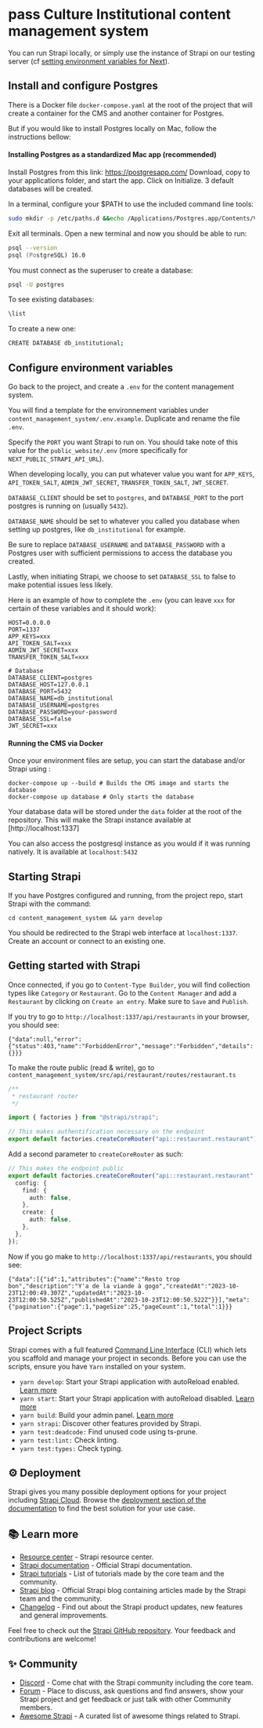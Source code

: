 # pass Culture Institutional content management system

You can run Strapi locally, or simply use the instance of Strapi on our testing server (cf [setting environment variables for Next](../public_website/README.md#configure-environment-variables)).

## Install and configure Postgres

There is a Docker file `docker-compose.yaml` at the root of the project that will create a container for the CMS and another container for Postgres.

But if you would like to install Postgres locally on Mac, follow the instructions bellow:

#### Installing Postgres as a standardized Mac app (recommended)

Install Postgres from this link:
https://postgresapp.com/
Download, copy to your applications folder, and start the app.
Click on Initialize.
3 default databases will be created.

In a terminal, configure your $PATH to use the included command line tools:

```zsh
sudo mkdir -p /etc/paths.d &&echo /Applications/Postgres.app/Contents/Versions/latest/bin | sudo tee /etc/paths.d/postgresapp
```

Exit all terminals. Open a new terminal and now you should be able to run:

```zsh
psql --version
psql (PostgreSQL) 16.0
```

You must connect as the superuser to create a database:

```bash
psql -U postgres
```

To see existing databases:

```bash
\list
```

To create a new one:

```bash
CREATE DATABASE db_institutional;
```

## Configure environment variables

Go back to the project, and create a `.env` for the content management system.

You will find a template for the environnement variables under `content_management_system/.env.example`. Duplicate and rename the file `.env`.

Specify the `PORT` you want Strapi to run on. You should take note of this value for the `public_website/.env` (more specifically for `NEXT_PUBLIC_STRAPI_API_URL`).

When developing locally, you can put whatever value you want for `APP_KEYS`, `API_TOKEN_SALT`, `ADMIN_JWT_SECRET`, `TRANSFER_TOKEN_SALT`, `JWT_SECRET`.

`DATABASE_CLIENT` should be set to `postgres`, and `DATABASE_PORT` to the port postgres is running on (usually `5432`).

`DATABASE_NAME` should be set to whatever you called you database when setting up postgres, like `db_institutional` for example.

Be sure to replace `DATABASE_USERNAME` and `DATABASE_PASSWORD` with a Postgres user with sufficient permissions to access the database you created.

Lastly, when initiating Strapi, we choose to set `DATABASE_SSL` to false to make potential issues less likely.

Here is an example of how to complete the `.env` (you can leave `xxx` for certain of these variables and it should work):

```
HOST=0.0.0.0
PORT=1337
APP_KEYS=xxx
API_TOKEN_SALT=xxx
ADMIN_JWT_SECRET=xxx
TRANSFER_TOKEN_SALT=xxx

# Database
DATABASE_CLIENT=postgres
DATABASE_HOST=127.0.0.1
DATABASE_PORT=5432
DATABASE_NAME=db_institutional
DATABASE_USERNAME=postgres
DATABASE_PASSWORD=your-password
DATABASE_SSL=false
JWT_SECRET=xxx
```

#### Running the CMS via Docker

Once your environment files are setup, you can start the database and/or Strapi using :

```
docker-compose up --build # Builds the CMS image and starts the database
docker-compose up database # Only starts the database
```

Your database data will be stored under the `data` folder at the root of the repository.
This will make the Strapi instance available at [http://localhost:1337]

You can also access the postgresql instance as you would if it was running natively. It is available at `localhost:5432`

## Starting Strapi

If you have Postgres configured and running, from the project repo, start Strapi with the command:

```
cd content_management_system && yarn develop
```

You should be redirected to the Strapi web interface at `localhost:1337`.
Create an account or connect to an existing one.

## Getting started with Strapi

Once connected, if you go to `Content-Type Builder`, you will find collection types like `Category` or `Restaurant`.
Go to the `Content Manager` and add a `Restaurant` by clicking on `Create an entry`.
Make sure to `Save` and `Publish`.

If you try to go to `http://localhost:1337/api/restaurants` in your browser, you should see:

```
{"data":null,"error":{"status":403,"name":"ForbiddenError","message":"Forbidden","details":{}}}
```

To make the route public (read & write), go to `content_management_system/src/api/restaurant/routes/restaurant.ts`

```ts
/**
 * restaurant router
 */

import { factories } from "@strapi/strapi";

// This makes authentification necessary on the endpoint
export default factories.createCoreRouter("api::restaurant.restaurant");
```

Add a second parameter to `createCoreRouter` as such:

```ts
// This makes the endpoint public
export default factories.createCoreRouter("api::restaurant.restaurant", {
  config: {
    find: {
      auth: false,
    },
    create: {
      auth: false,
    },
  },
});
```

Now if you go make to `http://localhost:1337/api/restaurants`, you should see:

```
{"data":[{"id":1,"attributes":{"name":"Resto trop bon","description":"Y'a de la viande à gogo","createdAt":"2023-10-23T12:00:49.307Z","updatedAt":"2023-10-23T12:00:50.525Z","publishedAt":"2023-10-23T12:00:50.522Z"}}],"meta":{"pagination":{"page":1,"pageSize":25,"pageCount":1,"total":1}}}
```

## Project Scripts

Strapi comes with a full featured [Command Line Interface](https://docs.strapi.io/dev-docs/cli) (CLI) which lets you scaffold and manage your project in seconds.
Before you can use the scripts, ensure you have `Yarn` installed on your system.

- `yarn develop`: Start your Strapi application with autoReload enabled. [Learn more](https://docs.strapi.io/dev-docs/cli#strapi-develop)
- `yarn start`: Start your Strapi application with autoReload disabled. [Learn more](https://docs.strapi.io/dev-docs/cli#strapi-start)
- `yarn build`: Build your admin panel. [Learn more](https://docs.strapi.io/dev-docs/cli#strapi-build)
- `yarn strapi`: Discover other features provided by Strapi.
- `yarn test:deadcode:` Find unused code using ts-prune.
- `yarn test:lint:` Check linting.
- `yarn test:types:` Check typing.

## ⚙️ Deployment

Strapi gives you many possible deployment options for your project including [Strapi Cloud](https://cloud.strapi.io). Browse the [deployment section of the documentation](https://docs.strapi.io/dev-docs/deployment) to find the best solution for your use case.

## 📚 Learn more

- [Resource center](https://strapi.io/resource-center) - Strapi resource center.
- [Strapi documentation](https://docs.strapi.io) - Official Strapi documentation.
- [Strapi tutorials](https://strapi.io/tutorials) - List of tutorials made by the core team and the community.
- [Strapi blog](https://strapi.io/blog) - Official Strapi blog containing articles made by the Strapi team and the community.
- [Changelog](https://strapi.io/changelog) - Find out about the Strapi product updates, new features and general improvements.

Feel free to check out the [Strapi GitHub repository](https://github.com/strapi/strapi). Your feedback and contributions are welcome!

## ✨ Community

- [Discord](https://discord.strapi.io) - Come chat with the Strapi community including the core team.
- [Forum](https://forum.strapi.io/) - Place to discuss, ask questions and find answers, show your Strapi project and get feedback or just talk with other Community members.
- [Awesome Strapi](https://github.com/strapi/awesome-strapi) - A curated list of awesome things related to Strapi.
